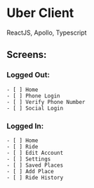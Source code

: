 # Uber Client

ReactJS, Apollo, Typescript

## Screens:


### Logged Out:

    - [ ] Home
    - [ ] Phone Login
    - [ ] Verify Phone Number
    - [ ] Social Login

### Logged In:

    - [ ] Home
    - [ ] Ride
    - [ ] Edit Account
    - [ ] Settings
    - [ ] Saved Places
    - [ ] Add Place
    - [ ] Ride History